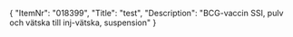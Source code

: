 {
  "ItemNr": "018399",
  "Title": "test",
  "Description": "BCG-vaccin SSI, pulv och vätska till inj-vätska, suspension"
}